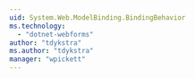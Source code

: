 ```yaml
---
uid: System.Web.ModelBinding.BindingBehavior
ms.technology: 
  - "dotnet-webforms"
author: "tdykstra"
ms.author: "tdykstra"
manager: "wpickett"
---
```

